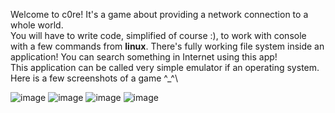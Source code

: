 
Welcome to c0re! It's a game about providing a network connection to a whole world.\
You will have to write code, simplified of course :), to work with console with a few commands from **linux**. There's fully working file system inside an application! You can search something in Internet using this app!\
This application can be called very simple emulator if an operating system.\
Here is a few screenshots of a game ^_^\

![image](https://user-images.githubusercontent.com/76962395/114260663-0379c200-99df-11eb-9742-d4d1c594b44c.png)
![image](https://user-images.githubusercontent.com/76962395/114260501-e7295580-99dd-11eb-8125-743aea2c0de0.png)
![image](https://user-images.githubusercontent.com/76962395/114260583-88b0a700-99de-11eb-95ff-967ae967389a.png)
![image](https://user-images.githubusercontent.com/76962395/114260607-b269ce00-99de-11eb-842c-a2cd212d5f7e.png)
